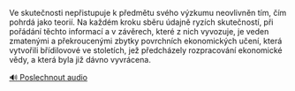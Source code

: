 
Ve skutečnosti nepřistupuje k předmětu svého výzkumu neovlivněn tím, čím pohrdá jako teorií. Na každém kroku sběru údajně ryzích skutečností, při pořádání těchto informací a v závěrech, které z nich vyvozuje, je veden zmatenými a překroucenými zbytky povrchních ekonomických učení, která vytvořili břídilovové ve stoletích, jež předcházely rozpracování ekonomické vědy, a která byla již dávno vyvrácena.

[🔊 Poslechnout audio](/data/7-paragraphs/audio/chapter_54/para_001-Ve-skutenosti-nepistupuje-k-pedmtu-svho-vzku.mp3)
